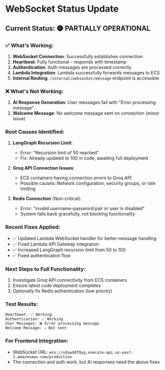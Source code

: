 # WebSocket Status Update

## Current Status: 🟡 PARTIALLY OPERATIONAL

### ✅ What's Working:
1. **WebSocket Connection**: Successfully establishes connection
2. **Heartbeat**: Fully functional - responds with timestamp
3. **Authentication**: Auth messages are processed correctly
4. **Lambda Integration**: Lambda successfully forwards messages to ECS
5. **Internal Routing**: `/internal/websocket/message` endpoint is accessible

### ❌ What's Not Working:
1. **AI Response Generation**: User messages fail with "Error processing message"
2. **Welcome Message**: No welcome message sent on connection (minor issue)

### Root Causes Identified:

1. **LangGraph Recursion Limit**: 
   - Error: "Recursion limit of 50 reached"
   - Fix: Already updated to 100 in code, awaiting full deployment

2. **Groq API Connection Issues**:
   - ECS containers having connection errors to Groq API
   - Possible causes: Network configuration, security groups, or rate limiting

3. **Redis Connection** (Non-critical):
   - Error: "invalid username-password pair or user is disabled"
   - System falls back gracefully, not blocking functionality

### Recent Fixes Applied:
- ✅ Updated Lambda WebSocket handler for better message handling
- ✅ Fixed Lambda API Gateway integration
- ✅ Increased LangGraph recursion limit from 50 to 100
- ✅ Fixed authentication flow

### Next Steps to Full Functionality:
1. Investigate Groq API connectivity from ECS containers
2. Ensure latest code deployment completes
3. Optionally fix Redis authentication (low priority)

### Test Results:
```
Heartbeat: ✅ Working
Authentication: ✅ Working  
User Messages: ❌ Error processing message
Welcome Message: ⚠️ Not sent
```

### For Frontend Integration:
- WebSocket URL: `wss://vduwddf9yg.execute-api.us-east-1.amazonaws.com/production`
- The connection and auth work, but AI responses need the above fixes
